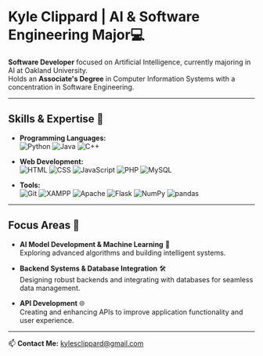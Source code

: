 # Kyle Clippard | AI & Software Engineering Major💻

**Software Developer** focused on Artificial Intelligence, currently majoring in AI at Oakland University.  
Holds an **Associate's Degree** in Computer Information Systems with a concentration in Software Engineering.

---

## Skills & Expertise 🔧

- **Programming Languages:**  
  ![Python](https://img.shields.io/badge/-Python-3776AB?style=flat-square&logo=python&logoColor=white) 
  ![Java](https://img.shields.io/badge/-Java-007396?style=flat-square&logo=java&logoColor=white) 
  ![C++](https://img.shields.io/badge/-C++-00599C?style=flat-square&logo=c%2B%2B&logoColor=white)

- **Web Development:**  
  ![HTML](https://img.shields.io/badge/-HTML5-E34F26?style=flat-square&logo=html5&logoColor=white) 
  ![CSS](https://img.shields.io/badge/-CSS3-1572B6?style=flat-square&logo=css3&logoColor=white) 
  ![JavaScript](https://img.shields.io/badge/-JavaScript-F7DF1E?style=flat-square&logo=javascript&logoColor=black) 
  ![PHP](https://img.shields.io/badge/-PHP-777BB4?style=flat-square&logo=php&logoColor=white) 
  ![MySQL](https://img.shields.io/badge/-MySQL-4479A1?style=flat-square&logo=mysql&logoColor=white)

- **Tools:**  
  ![Git](https://img.shields.io/badge/-Git-F05032?style=flat-square&logo=git&logoColor=white) 
  ![XAMPP](https://img.shields.io/badge/-XAMPP-FB7A24?style=flat-square&logo=xampp&logoColor=white) 
  ![Apache](https://img.shields.io/badge/-Apache-D22128?style=flat-square&logo=apache&logoColor=white) 
  ![Flask](https://img.shields.io/badge/-Flask-000000?style=flat-square&logo=flask&logoColor=white) 
  ![NumPy](https://img.shields.io/badge/-NumPy-013B57?style=flat-square&logo=numpy&logoColor=white) 
  ![pandas](https://img.shields.io/badge/-pandas-150458?style=flat-square&logo=pandas&logoColor=white)

---

## Focus Areas 🎯

- **AI Model Development & Machine Learning** 🤖  
  Exploring advanced algorithms and building intelligent systems.

- **Backend Systems & Database Integration** 🛠️  
  Designing robust backends and integrating with databases for seamless data management.

- **API Development** 🌐  
  Creating and enhancing APIs to improve application functionality and user experience.

---

📫 **Contact Me:** [kylesclippard@gmail.com](mailto:kylesclippard@gmail.com)
